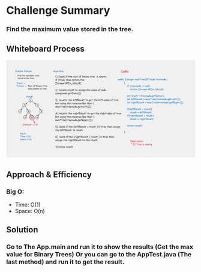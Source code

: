 # Challenge Summary
<!-- Description of the challenge -->
### Find the maximum value stored in the tree.

## Whiteboard Process
<!-- Embedded whiteboard image -->
![](./whiteBoard/MaxTree.png)

## Approach & Efficiency
<!-- What approach did you take? Why? What is the Big O space/time for this approach? -->

### Big O:
+ Time: O(1)
+ Space: O(n)

## Solution
<!-- Show how to run your code, and examples of it in action -->
### Go to The App.main and run it to show the results (Get the max value for Binary Trees) Or you can go to the AppTest.java (The last method) and run it to get the result.